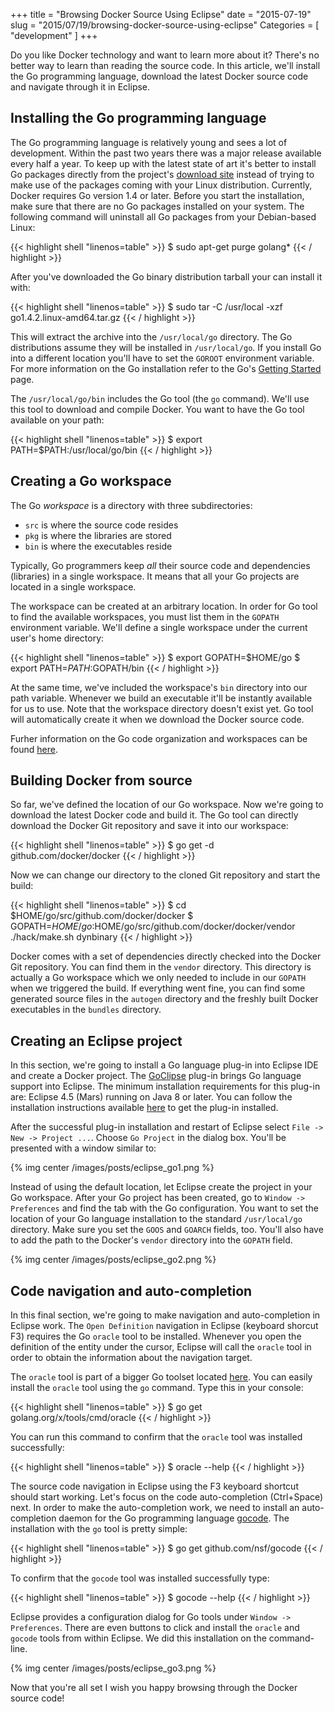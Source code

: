+++
title = "Browsing Docker Source Using Eclipse"
date = "2015-07-19"
slug = "2015/07/19/browsing-docker-source-using-eclipse"
Categories = [ "development" ]
+++

Do you like Docker technology and want to learn more about it? There's no better way to learn than reading the source code. In this article, we'll install the Go programming language, download the latest Docker source code and navigate through it in Eclipse.

<!--more-->

## Installing the Go programming language

The Go programming language is relatively young and sees a lot of development. Within the past two years there was a major release available every half a year. To keep up with the latest state of art it's better to install Go packages directly from the project's [download site](https://golang.org/dl/ "Go Downloads") instead of trying to make use of the packages coming with your Linux distribution. Currently, Docker requires Go version 1.4 or later. Before you start the installation, make sure that there are no Go packages installed on your system. The following command will uninstall all Go packages from your Debian-based Linux:

{{< highlight shell "linenos=table" >}}
$ sudo apt-get purge golang*
{{< / highlight >}}

After you've downloaded the Go binary distribution tarball your can install it with:

{{< highlight shell "linenos=table" >}}
$ sudo tar -C /usr/local -xzf go1.4.2.linux-amd64.tar.gz
{{< / highlight >}}

This will extract the archive into the `/usr/local/go` directory. The Go distributions assume they will be installed in `/usr/local/go`. If you install Go into a different location you'll have to set the `GOROOT` environment variable. For more information on the Go installation refer to the Go's [Getting Started](http://golang.org/doc/install "Getting Started") page.

The `/usr/local/go/bin` includes the Go tool (the `go` command). We'll use this tool to download and compile Docker. You want to have the Go tool available on your path:

{{< highlight shell "linenos=table" >}}
$ export PATH=$PATH:/usr/local/go/bin
{{< / highlight >}}

## Creating a Go workspace

The Go *workspace* is a directory with three subdirectories:

* `src` is where the source code resides
* `pkg` is where the libraries are stored
* `bin` is where the executables reside


Typically, Go programmers keep *all* their source code and dependencies (libraries) in a single workspace. It means that all your Go projects are located in a single workspace.

The workspace can be created at an arbitrary location. In order for Go tool to find the available workspaces, you must list them in the `GOPATH` environment variable. We'll define a single workspace under the current user's home directory:

{{< highlight shell "linenos=table" >}}
$ export GOPATH=$HOME/go
$ export PATH=$PATH:$GOPATH/bin
{{< / highlight >}}

At the same time, we've included the workspace's `bin` directory into our path variable. Whenever we build an executable it'll be instantly available for us to use. Note that the workspace directory doesn't exist yet. Go tool will automatically create it when we download the Docker source code.

Furher information on the Go code organization and workspaces can be found [here](http://golang.org/doc/code.html "How to Write Go Code").

## Building Docker from source

So far, we've defined the location of our Go workspace. Now we're going to download the latest Docker code and build it. The Go tool can directly download the Docker Git repository and save it into our workspace:

{{< highlight shell "linenos=table" >}}
$ go get -d github.com/docker/docker
{{< / highlight >}}

Now we can change our directory to the cloned Git repository and start the build:

{{< highlight shell "linenos=table" >}}
$ cd $HOME/go/src/github.com/docker/docker
$ GOPATH=$HOME/go:$HOME/go/src/github.com/docker/docker/vendor ./hack/make.sh dynbinary
{{< / highlight >}}

Docker comes with a set of dependencies directly checked into the Docker Git repository. You can find them in the `vendor` directory. This directory is actually a Go workspace which we only needed to include in our `GOPATH` when we triggered the build. If everything went fine, you can find some generated source files in the `autogen` directory and the freshly built Docker executables in the `bundles` directory.

## Creating an Eclipse project

In this section, we're going to install a Go language plug-in into Eclipse IDE and create a Docker project. The [GoClipse](https://github.com/GoClipse/goclipse "GoClipse") plug-in brings Go language support into Eclipse. The minimum installation requirements for this plug-in are: Eclipse 4.5 (Mars) running on Java 8 or later. You can follow the installation instructions available [here](https://github.com/GoClipse/goclipse/blob/latest/documentation/Installation.md "GoClipse installation") to get the plug-in installed.

After the successful plug-in installation and restart of Eclipse select `File -> New -> Project ...`. Choose `Go Project` in the dialog box. You'll be presented with a window similar to:

{% img center /images/posts/eclipse_go1.png %}

Instead of using the default location, let Eclipse create the project in your Go workspace. After your Go project has been created, go to `Window -> Preferences` and find the tab with the Go configuration. You want to set the location of your Go language installation to the standard `/usr/local/go` directory. Make sure you set the `GOOS` and `GOARCH` fields, too. You'll also have to add the path to the Docker's `vendor` directory into the `GOPATH` field.

{% img center /images/posts/eclipse_go2.png %}

## Code navigation and auto-completion

In this final section, we're going to make navigation and auto-completion in Eclipse work. The `Open Definition` navigation in Eclipse (keyboard shorcut F3) requires the Go `oracle` tool to be installed. Whenever you open the definition of the entity under the cursor, Eclipse will call the `oracle` tool in order to obtain the information about the navigation target.

The `oracle` tool is part of a bigger Go toolset located [here](https://github.com/golang/tools "Golang tools"). You can easily install the `oracle` tool using the `go` command. Type this in your console:

{{< highlight shell "linenos=table" >}}
$ go get golang.org/x/tools/cmd/oracle
{{< / highlight >}}

You can run this command to confirm that the `oracle` tool was installed successfully:

{{< highlight shell "linenos=table" >}}
$ oracle --help
{{< / highlight >}}

The source code navigation in Eclipse using the F3 keyboard shortcut should start working. Let's focus on the code auto-completion (Ctrl+Space) next. In order to make the auto-completion work, we need to install an auto-completion daemon for the Go programming language [gocode](https://github.com/nsf/gocode "gocode"). The installation with the `go` tool is pretty simple:

{{< highlight shell "linenos=table" >}}
$ go get github.com/nsf/gocode
{{< / highlight >}}

To confirm that the `gocode` tool was installed successfully type:

{{< highlight shell "linenos=table" >}}
$ gocode --help
{{< / highlight >}}

Eclipse provides a configuration dialog for Go tools under `Window -> Preferences`. There are even buttons to click and install the `oracle` and `gocode` tools from within Eclipse. We did this installation on the command-line.

{% img center /images/posts/eclipse_go3.png %}

Now that you're all set I wish you happy browsing through the Docker source code!
